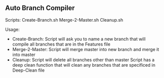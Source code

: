 ## Auto Branch Compiler

Scripts:
Create-Branch.sh
Merge-2-Master.sh
Cleanup.sh

Usage:
* Create-Branch:
	Script will ask you to name a new branch that will compile all branches that are in the Features file
* Merge-2-Master:
	Script will merge master into new branch and merge it into master
* Cleanup:
	Script will delete all branches other than master
	Script has a deep clean function that will clean any branches that are specificed in Deep-Clean file
